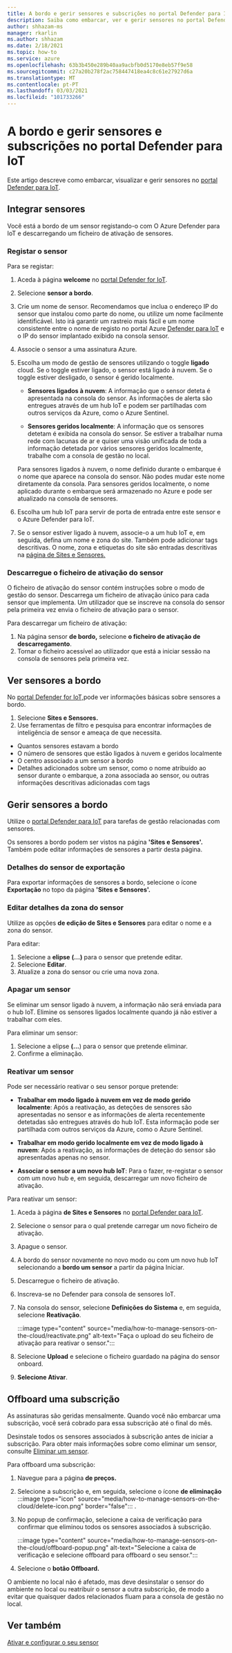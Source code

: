 ```yaml
---
title: A bordo e gerir sensores e subscrições no portal Defender para IoT
description: Saiba como embarcar, ver e gerir sensores no portal Defender para IoT.
author: shhazam-ms
manager: rkarlin
ms.author: shhazam
ms.date: 2/18/2021
ms.topic: how-to
ms.service: azure
ms.openlocfilehash: 63b3b450e289b40aa9acbfb0d5170e8eb57f9e58
ms.sourcegitcommit: c27a20b278f2ac758447418ea4c8c61e27927d6a
ms.translationtype: MT
ms.contentlocale: pt-PT
ms.lasthandoff: 03/03/2021
ms.locfileid: "101733266"
---
```

# <a name="onboard-and-manage-sensors-and-subscriptions-in-the-defender-for-iot-portal"></a>A bordo e gerir sensores e subscrições no portal Defender para IoT

Este artigo descreve como embarcar, visualizar e gerir sensores no [portal Defender para IoT](https://portal.azure.com/#blade/Microsoft_Azure_IoT_Defender/IoTDefenderDashboard/Getting_Started).

## <a name="onboard-sensors"></a>Integrar sensores

Você está a bordo de um sensor registando-o com O Azure Defender para IoT e descarregando um ficheiro de ativação de sensores.

### <a name="register-the-sensor"></a>Registar o sensor

Para se registar:

1. Aceda à página **welcome** no [portal Defender for IoT](https://portal.azure.com/#blade/Microsoft_Azure_IoT_Defender/IoTDefenderDashboard/Getting_Started).
1. Selecione **sensor a bordo**.
1. Crie um nome de sensor. Recomendamos que inclua o endereço IP do sensor que instalou como parte do nome, ou utilize um nome facilmente identificável. Isto irá garantir um rastreio mais fácil e um nome consistente entre o nome de registo no portal Azure [Defender para IoT](https://portal.azure.com/#blade/Microsoft_Azure_IoT_Defender/IoTDefenderDashboard/Getting_Started) e o IP do sensor implantado exibido na consola sensor.
1. Associe o sensor a uma assinatura Azure.
1. Escolha um modo de gestão de sensores utilizando o toggle **ligado** cloud. Se o toggle estiver ligado, o sensor está ligado à nuvem. Se o toggle estiver desligado, o sensor é gerido localmente.

   - **Sensores ligados à nuvem**: A informação que o sensor deteta é apresentada na consola do sensor. As informações de alerta são entregues através de um hub IoT e podem ser partilhadas com outros serviços da Azure, como o Azure Sentinel.

   - **Sensores geridos localmente**: A informação que os sensores detetam é exibida na consola do sensor. Se estiver a trabalhar numa rede com lacunas de ar e quiser uma visão unificada de toda a informação detetada por vários sensores geridos localmente, trabalhe com a consola de gestão no local.

   Para sensores ligados à nuvem, o nome definido durante o embarque é o nome que aparece na consola do sensor. Não podes mudar este nome diretamente da consola. Para sensores geridos localmente, o nome aplicado durante o embarque será armazenado no Azure e pode ser atualizado na consola de sensores.

1. Escolha um hub IoT para servir de porta de entrada entre este sensor e o Azure Defender para IoT.
1. Se o sensor estiver ligado à nuvem, associe-o a um hub IoT e, em seguida, defina um nome e zona do site. Também pode adicionar tags descritivas. O nome, zona e etiquetas do site são entradas descritivas na [página de Sites e Sensores.](#view-onboarded-sensors)

### <a name="download-the-sensor-activation-file"></a>Descarregue o ficheiro de ativação do sensor

O ficheiro de ativação do sensor contém instruções sobre o modo de gestão do sensor. Descarrega um ficheiro de ativação único para cada sensor que implementa. Um utilizador que se inscreve na consola do sensor pela primeira vez envia o ficheiro de ativação para o sensor.

Para descarregar um ficheiro de ativação:

1. Na página sensor **de bordo,** selecione **o ficheiro de ativação de descarregamento**.
1. Tornar o ficheiro acessível ao utilizador que está a iniciar sessão na consola de sensores pela primeira vez.

## <a name="view-onboarded-sensors"></a>Ver sensores a bordo

No [portal Defender for IoT,](https://portal.azure.com/#blade/Microsoft_Azure_IoT_Defender/IoTDefenderDashboard/Getting_Started)pode ver informações básicas sobre sensores a bordo.

1. Selecione **Sites e Sensores.**
1. Use ferramentas de filtro e pesquisa para encontrar informações de inteligência de sensor e ameaça de que necessita.

- Quantos sensores estavam a bordo
- O número de sensores que estão ligados à nuvem e geridos localmente
- O centro associado a um sensor a bordo
- Detalhes adicionados sobre um sensor, como o nome atribuído ao sensor durante o embarque, a zona associada ao sensor, ou outras informações descritivas adicionadas com tags

## <a name="manage-onboarded-sensors"></a>Gerir sensores a bordo

Utilize o [portal Defender para IoT](https://portal.azure.com/#blade/Microsoft_Azure_IoT_Defender/IoTDefenderDashboard/Getting_Started) para tarefas de gestão relacionadas com sensores.

Os sensores a bordo podem ser vistos na página **'Sites e Sensores'.** Também pode editar informações de sensores a partir desta página.

### <a name="export-sensor-details"></a>Detalhes do sensor de exportação

Para exportar informações de sensores a bordo, selecione o ícone **Exportação** no topo da página **'Sites e Sensores'.**

### <a name="edit-sensor-zone-details"></a>Editar detalhes da zona do sensor

Utilize as opções **de edição de Sites e Sensores** para editar o nome e a zona do sensor.

Para editar:

1. Selecione a **elipse** **(...)** para o sensor que pretende editar.
1. Selecione **Editar**.
1. Atualize a zona do sensor ou crie uma nova zona.

### <a name="delete-a-sensor"></a>Apagar um sensor

Se eliminar um sensor ligado à nuvem, a informação não será enviada para o hub IoT. Elimine os sensores ligados localmente quando já não estiver a trabalhar com eles.

Para eliminar um sensor:

1. Selecione a elipse **(...**) para o sensor que pretende eliminar.
1. Confirme a eliminação.

### <a name="reactivate-a-sensor"></a>Reativar um sensor 

Pode ser necessário reativar o seu sensor porque pretende:

- **Trabalhar em modo ligado à nuvem em vez de modo gerido localmente**: Após a reativação, as deteções de sensores são apresentadas no sensor e as informações de alerta recentemente detetadas são entregues através do hub IoT. Esta informação pode ser partilhada com outros serviços da Azure, como o Azure Sentinel.

- **Trabalhar em modo gerido localmente em vez de modo ligado à nuvem**: Após a reativação, as informações de deteção do sensor são apresentadas apenas no sensor.

- **Associar o sensor a um novo hub IoT**: Para o fazer, re-registar o sensor com um novo hub e, em seguida, descarregar um novo ficheiro de ativação.

Para reativar um sensor:

1. Aceda à página **de Sites e Sensores** no [portal Defender para IoT](https://portal.azure.com/#blade/Microsoft_Azure_IoT_Defender/IoTDefenderDashboard/Getting_Started).

2. Selecione o sensor para o qual pretende carregar um novo ficheiro de ativação.

3. Apague o sensor.

4. A bordo do sensor novamente no novo modo ou com um novo hub IoT selecionando a **bordo um sensor** a partir da página Iniciar.

5. Descarregue o ficheiro de ativação.

1. Inscreva-se no Defender para consola de sensores IoT.

7. Na consola do sensor, selecione **Definições do Sistema** e, em seguida, selecione **Reativação**.

   :::image type="content" source="media/how-to-manage-sensors-on-the-cloud/reactivate.png" alt-text="Faça o upload do seu ficheiro de ativação para reativar o sensor.":::

8. Selecione **Upload** e selecione o ficheiro guardado na página do sensor onboard.

9. **Selecione Ativar**.

## <a name="offboard-a-subscription"></a>Offboard uma subscrição

As assinaturas são geridas mensalmente. Quando você não embarcar uma subscrição, você será cobrado para essa subscrição até o final do mês. 

Desinstale todos os sensores associados à subscrição antes de iniciar a subscrição. Para obter mais informações sobre como eliminar um sensor, consulte [Eliminar um sensor](#delete-a-sensor). 

Para offboard uma subscrição:

1. Navegue para a página **de preços.**
1. Selecione a subscrição e, em seguida, selecione o ícone **de eliminação** :::image type="icon" source="media/how-to-manage-sensors-on-the-cloud/delete-icon.png" border="false"::: .
1. No popup de confirmação, selecione a caixa de verificação para confirmar que eliminou todos os sensores associados à subscrição.

    :::image type="content" source="media/how-to-manage-sensors-on-the-cloud/offboard-popup.png" alt-text="Selecione a caixa de verificação e selecione offboard para offboard o seu sensor.":::

1. Selecione o **botão Offboard.** 

O ambiente no local não é afetado, mas deve desinstalar o sensor do ambiente no local ou reatribuir o sensor a outra subscrição, de modo a evitar que quaisquer dados relacionados fluam para a consola de gestão no local. 

## <a name="see-also"></a>Ver também

[Ativar e configurar o seu sensor](how-to-activate-and-set-up-your-sensor.md)
